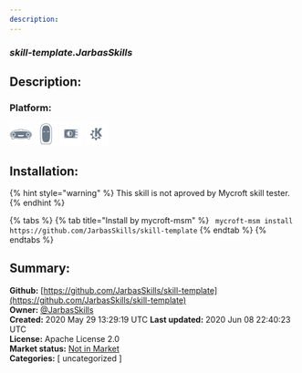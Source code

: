 ```yaml
---
description: 
---
```


### _skill-template.JarbasSkills_  
## Description:  
  
  
  
### Platform:  
 ![Mark I](../.gitbook/assets/mark-1-icon.png)  ![Mark II](../.gitbook/assets/mark-2-icon.png)  ![Picroft](../.gitbook/assets/picroft-icon.png)  ![plasmoid](../.gitbook/assets/kde.png)   
## Installation:  
{% hint style="warning" %}
This skill is not aproved by Mycroft skill tester.
{% endhint %}
    
{% tabs %}
{% tab title="Install by mycroft-msm" %}
``` mycroft-msm install https://github.com/JarbasSkills/skill-template```
{% endtab %}
  {% endtabs %}
    
## Summary:  
**Github:** [https://github.com/JarbasSkills/skill-template](https://github.com/JarbasSkills/skill-template)  
**Owner:** [@JarbasSkills](https://github.com/JarbasSkills)  
**Created:** 2020 May 29 13:29:19 UTC  **Last updated:** 2020 Jun 08 22:40:23 UTC  
**License:** Apache License 2.0  
**Market status:** [Not in Market](https://market.mycroft.ai/skill/)  
**Categories:** [ uncategorized ]   
